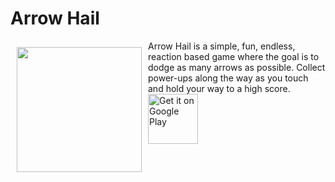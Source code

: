 # Arrow Hail
<img src="https://i.imgur.com/v8hOu9S.png" align="left" width="200" hspace="10" vspace="10">
Arrow Hail is a simple, fun, endless, reaction based game where the goal is to dodge as many arrows as possible. Collect power-ups along the way as you touch and hold your way to a high score. <br/>
  
<a href="https://play.google.com/store/apps/details?id=com.oscarboking.fingerfighter">
    <img alt="Get it on Google Play"
        height="80"
        src="https://play.google.com/intl/en_us/badges/images/generic/en_badge_web_generic.png" />
</a>

